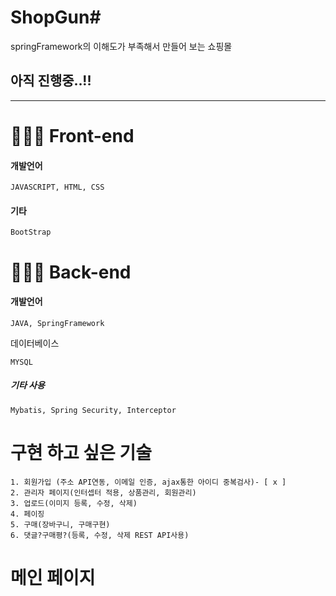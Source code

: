 # ShopGun#
springFramework의 이해도가 부족해서 만들어 보는 쇼핑몰
## 아직 진행중..!!
--------------------------------------------------

# :man:🏻‍💻 Front-end

#### 개발언어
`````````````
JAVASCRIPT, HTML, CSS
`````````````
#### 기타
```````````````
BootStrap
```````````````
# :man:🏻‍💻 Back-end

#### 개발언어
```````````````
JAVA, SpringFramework
```````````````
데이터베이스
```````````````
MYSQL
```````````````
##### 기타 사용
```````````````
Mybatis, Spring Security, Interceptor
```````````````
# 구현 하고 싶은 기술
````````````````````````````````````````````````````
1. 회원가입 (주소 API연동, 이메일 인증, ajax통한 아이디 중복검사)- [ x ] 
2. 관리자 페이지(인터셉터 적용, 상품관리, 회원관리)
3. 업로드(이미지 등록, 수정, 삭제)
4. 페이징
5. 구매(장바구니, 구매구현)
6. 댓글?구매평?(등록, 수정, 삭제 REST API사용)
````````````````````````````````````````````````````

# 메인 페이지
